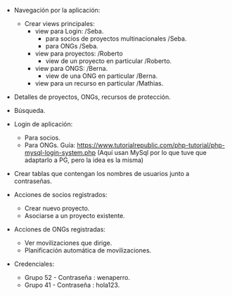   * Navegación por la aplicación:
      * Crear views principales:
          * view para Login:   /Seba.
              * para socios de proyectos multinacionales /Seba.
              * para ONGs  /Seba.
          * view para proyectos:  /Roberto
              * view de un proyecto en particular /Roberto.
          * view para ONGS: /Berna.
              * view de una ONG en particular /Berna.
          * view para un recurso en particular /Mathias.

  * Detalles de proyectos, ONGs, recursos de protección.

  * Búsqueda.

  * Login de aplicación:
      * Para socios.
      * Para ONGs.
  Guía: https://www.tutorialrepublic.com/php-tutorial/php-mysql-login-system.php (Aquí usan MySql por lo que tuve que adaptarlo a PG, pero la idea es la misma)

  * Crear tablas que contengan los nombres de usuarios junto a contraseñas.

  * Acciones de socios registrados:
      * Crear nuevo proyecto.
      * Asociarse a un proyecto existente.

  * Acciones de ONGs registradas:
      * Ver movilizaciones que dirige.
      * Planificación automática de movilizaciones.

  * Credenciales:
     * Grupo 52 - Contraseña : wenaperro.
     * Grupo 41 - Contraseña : hola123.
